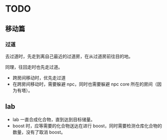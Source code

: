 # TODO

## 移动篇

### 过道

去过道时，先走到离自己最近的过道房，在从过道房前往目的地。

同理，往回走时也先走过道。

- 跨房间移动时，优先走过道
- 在跨房间移动时，需要躲避 npc，同时也需要躲避 npc core 所在的房间（因为有塔）。

## lab

- lab 一直合成化合物，直到达到目标储量。
- boost 时，应等需要的化合物送达在进行 boost，同时需要检测仓库化合物的数量，没有了取消 boost。
